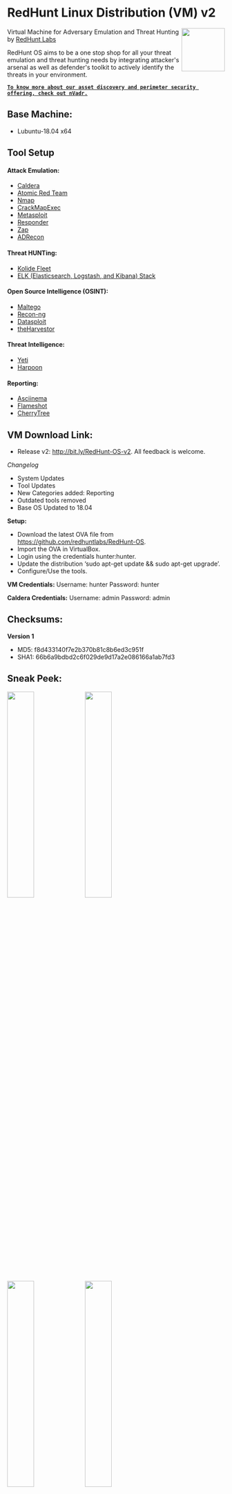 # RedHunt Linux Distribution (VM) v2
[<img src="https://i1.wp.com/redhuntlabs.com/wp-content/uploads/2020/05/RedHunt-Logo-Without-Text-Dark.png?w=512&ssl=1" align="right" width="100">](https://redhuntlabs.com/)
Virtual Machine for Adversary Emulation and Threat Hunting by [RedHunt Labs](https://redhuntlabs.com/)

RedHunt OS aims to be a one stop shop for all your threat emulation and threat hunting needs by integrating attacker's arsenal as well as defender's toolkit to actively identify the threats in your environment.

**[`To know more about our asset discovery and perimeter security offering, check out nVadr.`](https://redhuntlabs.com/nvadr)**

## Base Machine: 
* Lubuntu-18.04 x64

## Tool Setup
#### Attack Emulation:
* [Caldera](https://github.com/mitre/caldera)
* [Atomic Red Team](https://github.com/redcanaryco/atomic-red-team)
* [Nmap](https://nmap.org/download.html)
* [CrackMapExec](https://github.com/byt3bl33d3r/CrackMapExec)
* [Metasploit](https://github.com/rapid7/metasploit-framework)
* [Responder](https://github.com/lgandx/Responder)
* [Zap](https://www.zaproxy.org/)
* [ADRecon](https://github.com/adrecon/ADRecon)

#### Threat HUNTing:
* [Kolide Fleet](https://github.com/kolide/fleet)
* [ELK (Elasticsearch, Logstash, and Kibana) Stack](https://www.elastic.co/elk-stack)

#### Open Source Intelligence (OSINT):
* [Maltego](https://www.paterva.com/web7/buy/maltego-clients/maltego-ce.php)
* [Recon-ng](https://bitbucket.org/LaNMaSteR53/recon-ng)
* [Datasploit](https://github.com/DataSploit/datasploit)
* [theHarvestor](https://github.com/laramies/theHarvester)

#### Threat Intelligence:
* [Yeti](https://github.com/yeti-platform/yeti)
* [Harpoon](https://github.com/Te-k/harpoon)

#### Reporting:
* [Asciinema](https://asciinema.org)
* [Flameshot](https://github.com/lupoDharkael/flameshot)
* [CherryTree](https://www.giuspen.com/cherrytree/)

## VM Download Link: 
* Release v2: http://bit.ly/RedHunt-OS-v2. All feedback is welcome.

*Changelog*
* System Updates
* Tool Updates
* New Categories added: Reporting
* Outdated tools removed
* Base OS Updated to 18.04

**Setup:**
* Download the latest OVA file from https://github.com/redhuntlabs/RedHunt-OS.
* Import the OVA in VirtualBox.
* Login using the credentials hunter:hunter.
* Update the distribution ‘sudo apt-get update && sudo apt-get upgrade’.
* Configure/Use the tools.

**VM Credentials:**
Username: hunter
Password: hunter

**Caldera Credentials:**
Username: admin 
Password: admin 

## Checksums: 
**Version 1**
* MD5: f8d433140f7e2b370b81c8b6ed3c951f
* SHA1: 66b6a9bdbd2c6f029de9d17a2e086166a1ab7fd3

## Sneak Peek:
<img src="https://github.com/redhuntlabs/RedHunt-OS/blob/master/Login.jpg" width="35%"> <img src="https://github.com/redhuntlabs/RedHunt-OS/blob/master/Caldera.jpg" width="35%"> <img src="https://github.com/redhuntlabs/RedHunt-OS/blob/master/Kolide.jpg" width="35%">
<img src="https://github.com/redhuntlabs/RedHunt-OS/blob/master/Yeti.jpg" width="35%">

## To-Do:
- [ ] Integrate Memory Forensics and Analysis Framework
- [x] Integrate Reporting Tools
- [x] Integrate Threat Intelligence Frameworks
- [x] Integrate OSINT Frameworks

## Website:
* https://redhuntlabs.com

## Twitter:
* https://twitter.com/redhuntlabs

## References:
* https://cyberwardog.blogspot.in/2017/02/setting-up-pentesting-i-mean-threat_98.html
* https://jordanpotti.com/2018/02/16/elk-osquery-kolide-fleet-love/
